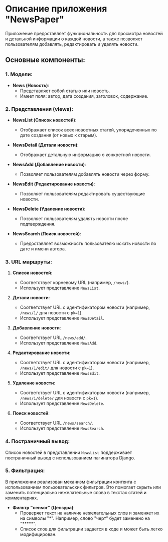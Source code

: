 # Описание приложения "NewsPaper"

Приложение предоставляет функциональность для просмотра новостей и детальной информации о каждой новости, а также позволяет пользователям добавлять, редактировать и удалять новости.

## Основные компоненты:

### 1. Модели:

- **News (Новость)**:
  - Представляет собой статью или новость.
  - Имеет поля: автор, дата создания, заголовок, содержание.

### 2. Представления (views):

- **NewsList (Список новостей)**:
  - Отображает список всех новостных статей, упорядоченных по дате создания (от новых к старым).
  
- **NewsDetail (Детали новости)**:
  - Отображает детальную информацию о конкретной новости.
  
- **NewsAdd (Добавление новости)**:
  - Позволяет пользователям добавлять новости через форму.
  
- **NewsEdit (Редактирование новости)**:
  - Позволяет пользователям редактировать существующие новости.
  
- **NewsDelete (Удаление новости)**:
  - Позволяет пользователям удалять новости после подтверждения.

- **NewsSearch (Поиск новостей)**:
  - Предоставляет возможность пользователю искать новости по дате и имени автора.

### 3. URL маршруты:

1. **Список новостей**:
    - Соответствует корневому URL (например, `/news/`).
    - Использует представление `NewsList`.
    
2. **Детали новости**:
    - Соответствует URL с идентификатором новости (например, `/news/1/` для новости с `pk=1`).
    - Использует представление `NewsDetail`.

3. **Добавление новости**:
    - Соответствует URL `/news/add/`.
    - Использует представление `NewsAdd`.

4. **Редактирование новости**:
    - Соответствует URL с идентификатором новости (например, `/news/1/edit/` для новости с `pk=1`).
    - Использует представление `NewsEdit`.

5. **Удаление новости**:
    - Соответствует URL с идентификатором новости (например, `/news/1/delete/` для новости с `pk=1`).
    - Использует представление `NewsDelete`.

6. **Поиск новостей**:
    - Соответствует URL `/news/search/`.
    - Использует представление `NewsSearch`.

### 4. Постраничный вывод:

Список новостей в представлении `NewsList` поддерживает постраничный вывод с использованием пагинатора Django.

### 5. Фильтрация:

В приложении реализован механизм фильтрации контента с использованием пользовательских фильтров. Это помогает скрыть или заменить потенциально нежелательные слова в текстах статей и комментариях.

- **Фильтр "censor" (Цензура)**:
  - Проверяет текст на наличие нежелательных слов и заменяет их на символы "*". Например, слово "черт" будет заменено на "*****".
  - Список слов для фильтрации задается в коде и может быть легко модифицирован.